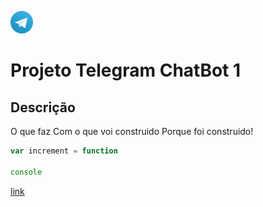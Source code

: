 ![`telegram`](telegram-icone-icon.png)
# Projeto Telegram ChatBot 1
## Descrição
O que faz
Com o que voi construido
Porque foi construido!

``` js
var increment = function

console
```
[link](license)